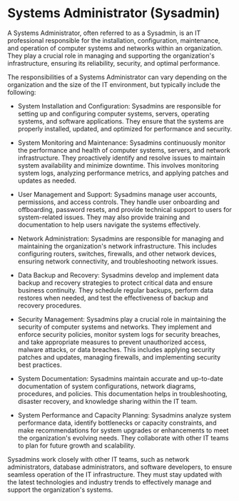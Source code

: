 # Systems Administrator (Sysadmin)

A Systems Administrator, often referred to as a Sysadmin, is an IT professional responsible for the installation, configuration, maintenance, and operation of computer systems and networks within an organization. They play a crucial role in managing and supporting the organization's infrastructure, ensuring its reliability, security, and optimal performance.

The responsibilities of a Systems Administrator can vary depending on the organization and the size of the IT environment, but typically include the following:

* System Installation and Configuration: Sysadmins are responsible for setting up and configuring computer systems, servers, operating systems, and software applications. They ensure that the systems are properly installed, updated, and optimized for performance and security.

* System Monitoring and Maintenance: Sysadmins continuously monitor the performance and health of computer systems, servers, and network infrastructure. They proactively identify and resolve issues to maintain system availability and minimize downtime. This involves monitoring system logs, analyzing performance metrics, and applying patches and updates as needed.

* User Management and Support: Sysadmins manage user accounts, permissions, and access controls. They handle user onboarding and offboarding, password resets, and provide technical support to users for system-related issues. They may also provide training and documentation to help users navigate the systems effectively.

* Network Administration: Sysadmins are responsible for managing and maintaining the organization's network infrastructure. This includes configuring routers, switches, firewalls, and other network devices, ensuring network connectivity, and troubleshooting network issues.

* Data Backup and Recovery: Sysadmins develop and implement data backup and recovery strategies to protect critical data and ensure business continuity. They schedule regular backups, perform data restores when needed, and test the effectiveness of backup and recovery procedures.

* Security Management: Sysadmins play a crucial role in maintaining the security of computer systems and networks. They implement and enforce security policies, monitor system logs for security breaches, and take appropriate measures to prevent unauthorized access, malware attacks, or data breaches. This includes applying security patches and updates, managing firewalls, and implementing security best practices.

* System Documentation: Sysadmins maintain accurate and up-to-date documentation of system configurations, network diagrams, procedures, and policies. This documentation helps in troubleshooting, disaster recovery, and knowledge sharing within the IT team.

* System Performance and Capacity Planning: Sysadmins analyze system performance data, identify bottlenecks or capacity constraints, and make recommendations for system upgrades or enhancements to meet the organization's evolving needs. They collaborate with other IT teams to plan for future growth and scalability.

Sysadmins work closely with other IT teams, such as network administrators, database administrators, and software developers, to ensure seamless operation of the IT infrastructure. They must stay updated with the latest technologies and industry trends to effectively manage and support the organization's systems.